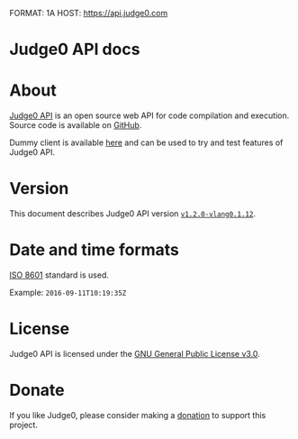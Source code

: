 FORMAT: 1A
HOST: https://api.judge0.com

# Judge0 API docs
<!-- include(hostname.html) -->
<!-- include(style.html) -->

# About
[Judge0 API](https://api.judge0.com) is an open source web API for code compilation and execution.
Source code is available on [GitHub](https://github.com/judge0/api).

Dummy client is available [here](/dummy-client.html) and can be used to try and test features of Judge0 API.

# Version
This document describes Judge0 API version [`v1.2.0-vlang0.1.12`](https://github.com/judge0/api/tree/v1.2.0-vlang0.1.12).

# Date and time formats
[ISO 8601](https://en.wikipedia.org/wiki/ISO_8601) standard is used.

Example: `2016-09-11T10:19:35Z`

# License
Judge0 API is licensed under the [GNU General Public License v3.0](https://github.com/judge0/api/blob/master/LICENSE).

# Donate
If you like Judge0, please consider making a [donation](https://www.paypal.me/hermanzdosilovic) to support this project.

<br>

<!-- include(authentication/authentication.md) -->
<!-- include(authorization/authorization.md) -->
<!-- include(submissions/submissions.md) -->
<!-- include(statuses_and_languages/statuses_and_languages.md) -->
<!-- include(system_and_configuration/system_and_configuration.md) -->
<!-- include(health_check/health_check.md) -->
